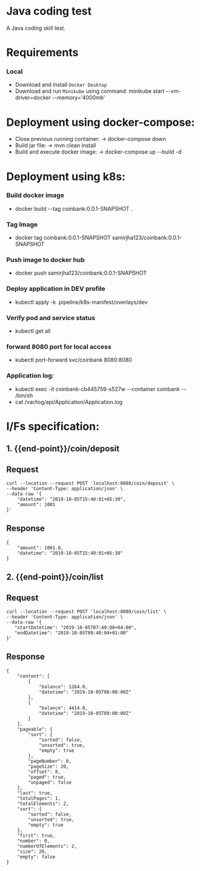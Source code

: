 # Java coding test

A Java coding skill test.

# Requirements
### Local
* Download and install `Docker Desktop`
* Download and run `Minikube` using command: minikube start --vm-driver=docker --memory='4000mb'

# Deployment using docker-compose:
* Close previous running container: -> docker-compose down
* Build jar file: -> mvn clean install
* Build and execute docker image: ->  docker-compose up --build -d

# Deployment using k8s:
### Build docker image
* docker build --tag coinbank:0.0.1-SNAPSHOT .
### Tag Image
* docker tag coinbank:0.0.1-SNAPSHOT samirjha123/coinbank:0.0.1-SNAPSHOT
### Push image to docker hub
* docker push samirjha123/coinbank:0.0.1-SNAPSHOT
### Deploy application in DEV profile
* kubectl apply -k .pipeline/k8s-manifest/overlays/dev
### Verify pod and service status
* kubectl get all
### forward 8080 port for local access
* kubectl port-forward svc/coinbank 8080:8080

### Application log:
* kubectl exec -it coinbank-cb445759-s527w --container coinbank -- /bin/sh
* cat /var/log/api/Application/Application.log

# I/Fs specification:
## 1. {{end-point}}/coin/deposit
## Request
``` 
curl --location --request POST 'localhost:8080/coin/deposit' \
--header 'Content-Type: application/json' \
--data-raw '{
    "datetime": "2019-10-05T15:40:01+05:30",
    "amount": 1001
}'
```

## Response
```
{
    "amount": 1001.0,
    "datetime": "2019-10-05T15:40:01+05:30"
}
```
## 2. {{end-point}}/coin/list
## Request
``` 
curl --location --request POST 'localhost:8080/coin/list' \
--header 'Content-Type: application/json' \
--data-raw '{
   "startDatetime": "2019-10-05T07:40:00+04:00",
   "endDatetime": "2019-10-05T09:40:04+01:00"
}'
```

## Response
```
{
    "content": [
        {
            "balance": 1264.0,
            "datetime": "2019-10-05T08:00:00Z"
        },
        {
            "balance": 4414.0,
            "datetime": "2019-10-05T09:00:00Z"
        }
    ],
    "pageable": {
        "sort": {
            "sorted": false,
            "unsorted": true,
            "empty": true
        },
        "pageNumber": 0,
        "pageSize": 20,
        "offset": 0,
        "paged": true,
        "unpaged": false
    },
    "last": true,
    "totalPages": 1,
    "totalElements": 2,
    "sort": {
        "sorted": false,
        "unsorted": true,
        "empty": true
    },
    "first": true,
    "number": 0,
    "numberOfElements": 2,
    "size": 20,
    "empty": false
}
```